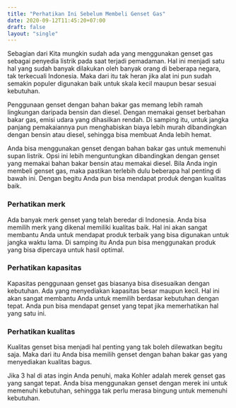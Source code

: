 ```yaml
---
title: "Perhatikan Ini Sebelum Membeli Genset Gas"
date: 2020-09-12T11:45:20+07:00
draft: false
layout: "single"
---
```




Sebagian dari Kita mungkin sudah ada yang menggunakan genset gas sebagai penyedia listrik pada saat terjadi pemadaman. Hal ini menjadi satu hal yang sudah banyak dilakukan oleh banyak orang di beberapa negara, tak terkecuali Indonesia. Maka dari itu tak heran jika alat ini pun sudah semakin populer digunakan baik untuk skala kecil maupun besar sesuai kebutuhan.

Penggunaan genset dengan bahan bakar gas memang lebih ramah lingkungan daripada bensin dan diesel. Dengan memakai genset berbahan bakar gas, emisi udara yang dihasilkan rendah. Di samping itu, untuk jangka panjang pemakaiannya pun menghabiskan biaya lebih murah dibandingkan dengan bensin atau diesel, sehingga bisa membuat Anda lebih hemat.

Anda bisa menggunakan genset dengan bahan bakar gas untuk memenuhi supan listrik. Opsi ini lebih menguntungkan dibandingkan dengan genset yang memakai bahan bakar bensin atau memakai diesel. Bila Anda ingin membeli genset gas, maka pastikan terlebih dulu beberapa hal penting di bawah ini. Dengan begitu Anda pun bisa mendapat produk dengan kualitas baik.

### Perhatikan merk

Ada banyak merk genset yang telah beredar di Indonesia. Anda bisa memilih merk yang dikenal memiliki kualitas baik. Hal ini akan sangat membantu Anda untuk mendapat produk terbaik yang bisa digunakan untuk jangka waktu lama. Di samping itu Anda pun bisa menggunakan produk yang bisa dipercaya untuk hasil optimal.

### Perhatikan kapasitas

Kapasitas penggunaan genset gas biasanya bisa disesuaikan dengan kebutuhan. Ada yang menyediakan kapasitas besar maupun kecil. Hal ini akan sangat membantu Anda untuk memilih berdasar kebutuhan dengan tepat. Anda pun bisa mendapat genset yang tepat jika memerhatikan hal yang satu ini.

### Perhatikan kualitas

Kualitas genset bisa menjadi hal penting yang tak boleh dilewatkan begitu saja. Maka dari itu Anda bisa memilih genset dengan bahan bakar gas yang menyediakan kualitas bagus.

Jika 3 hal di atas ingin Anda penuhi, maka Kohler adalah merek genset gas yang sangat tepat. Anda bisa menggunakan genset dengan merek ini untuk memenuhi kebutuhan, sehingga tak perlu merasa bingung untuk memenuhi kebutuhan.